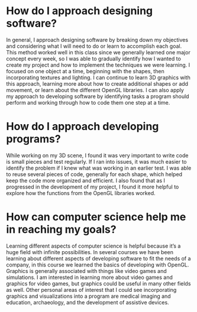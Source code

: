 # How do I approach designing software? 
In general, I approach designing software by breaking down my objectives and considering what I will need to do or learn to accomplish each goal.  This method worked well in this class since we generally learned one major concept every week, so I was able to gradually identify how I wanted to create my project and how to implement the techniques we were learning.  I focused on one object at a time, beginning with the shapes, then incorporating textures and lighting.  I can continue to learn 3D graphics with this approach, learning more about how to create additional shapes or add movement, or learn about the different OpenGL libraries.  I can also apply my approach to developing software by identifying tasks a program should perform and working through how to code them one step at a time.

# How do I approach developing programs?
While working on my 3D scene, I found it was very important to write code is small pieces and test regularly.  If I ran into issues, it was much easier to identify the problem if I knew what was working in an earlier test.  I was able to reuse several pieces of code, generally for each shape, which helped keep the code more organized and efficient.  I also found that as I progressed in the development of my project, I found it more helpful to explore how the functions from the OpenGL libraries worked.

# How can computer science help me in reaching my goals?
Learning different aspects of computer science is helpful because it’s a huge field with infinite possibilities.  In several courses we have been learning about different aspects of developing software to fit the needs of a company, in this course we learned the basics of developing with OpenGL.  Graphics is generally associated with things like video games and simulations.  I am interested in learning more about video games and graphics for video games, but graphics could be useful in many other fields as well.  Other personal areas of interest that I could see incorporating graphics and visualizations into a program are medical imaging and education, archaeology, and the development of assistive devices.
